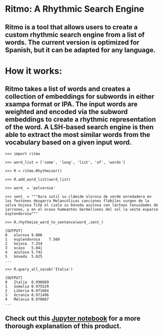 # Ritmo: A Rhythmic Search Engine

## Ritmo is a tool that allows users to create a custom rhythmic search engine from a list of words. The current version is optimized for Spanish, but it can be adapted for any language.

#

#

# How it works:

## Ritmo takes a list of words and creates a collection of embeddings for subwords in either xsampa format or IPA. The input words are weighted and encoded via the subword embeddings to create a rhythmic representation of the word. A LSH-based search engine is then able to extract the most similar words from the vocabulary based on a given input word.

```
>>> import ritmo

>>> word_list = ['some', 'long', 'list', 'of', 'words']

>>> R = ritmo.Rhythmizer()

>>> R.add_word_list(word_list)

>>> word_ = 'polvorosa'

>>> sent_ = """Aura sutil su clámide olorosa de verde enredadera en los festones desgarra Melancólicas canciones flébiles surgen de la selva hojosa Tiñe el cielo su bóveda azulosa con lácteas tenuidades de jarrones, y en el ocaso humeantes bermellones del sol la veste esparce esplendorosa"""

>>> R.rhythmize_word_to_sentence(word_,sent_)

[OUTPUT]
0	olorosa	9.000
1	esplendorosa	7.560
2	hojosa	7.254
3	ocaso	5.841
4	azulosa	5.742
5	bóveda	5.625
...

>>> R.query_all_vocab('Italia')

[OUTPUT]
0	Italia	0.996669
1	Somalia	0.975529
2	Liberia	0.971664
3	Ucrania	0.971496
4	Malasia	0.970687
...
```

## Check out this [Jupyter notebook](https://github.com/s-cafferty-nlp/ritmo_rhythmizer/blob/main/ritmo_demonstration.ipynb) for a more thorough explanation of this product.
